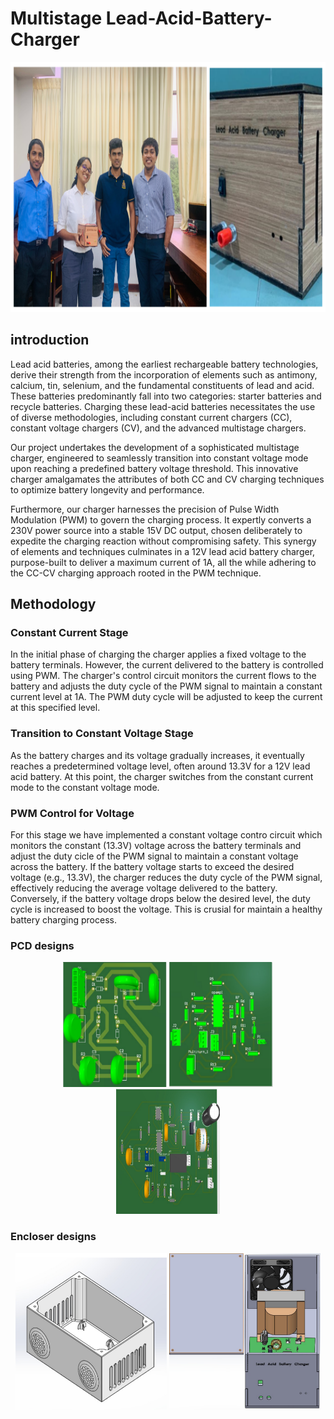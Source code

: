 # Multistage Lead-Acid-Battery-Charger
<img src =lead-acid.png height="400">

## introduction

Lead acid batteries, among the earliest rechargeable battery technologies, derive their strength from the incorporation of elements such as antimony, calcium, tin, selenium, and the fundamental constituents of lead and acid. These batteries predominantly fall into two categories: starter batteries and recycle batteries. Charging these lead-acid batteries necessitates the use of diverse methodologies, including constant current chargers (CC), constant voltage chargers (CV), and the advanced multistage chargers.

Our project undertakes the development of a sophisticated multistage charger, engineered to seamlessly transition into constant voltage mode upon reaching a predefined battery voltage threshold. This innovative charger amalgamates the attributes of both CC and CV charging techniques to optimize battery longevity and performance.

Furthermore, our charger harnesses the precision of Pulse Width Modulation (PWM) to govern the charging process. It expertly converts a 230V power source into a stable 15V DC output, chosen deliberately to expedite the charging reaction without compromising safety. This synergy of elements and techniques culminates in a 12V lead acid battery charger, purpose-built to deliver a maximum current of 1A, all the while adhering to the CC-CV charging approach rooted in the PWM technique.

## Methodology
### Constant Current Stage
In the initial phase of charging the charger applies a fixed voltage to the battery terminals. However, the current delivered to the battery is controlled using PWM. The charger's control circuit monitors the current flows to the battery and adjusts the duty cycle of the PWM signal to maintain a constant current level at 1A. The PWM duty cycle will be adjusted to keep the current at this specified level.

### Transition to Constant Voltage Stage
As the battery charges and its voltage gradually increases, it eventually reaches a predetermined voltage level, often around 13.3V for a 12V lead acid battery. At this point, the charger switches from the constant current mode to the constant voltage mode. 

### PWM Control for Voltage
For this stage we have implemented a constant voltage contro circuit which monitors the constant (13.3V) voltage across the battery terminals and adjust the duty cicle of the PWM signal to maintain a constant voltage across the battery. If the battery voltage starts to exceed the desired voltage (e.g., 13.3V), the charger reduces the duty cycle of the PWM signal, effectively reducing the average voltage delivered to the battery. Conversely, if the battery voltage drops below the desired level, the duty cycle is increased to boost the voltage. This is crusial for maintain a healthy battery charging process.

### PCD designs
<p align="center">
    <img src="1.png" width="33%" height="200px">
    <img src="2.png" width="33%" height="200px">
    <img src="3.png" width="33%" height="200px">
</p>

### Encloser designs
<p align="center">
    <img src="4.png" width="48%" height="250px">
    <img src="5.png" width="48%" height="250px">
</p>


